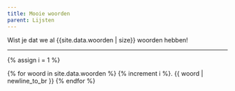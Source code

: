 ```yaml
---
title: Mooie woorden
parent: Lijsten
---
```


Wist je dat we al {{site.data.woorden | size}} woorden hebben!

---

{% assign i = 1 %}

{% for woord in site.data.woorden %}
{% increment i %}. {{ woord | newline_to_br  }}
{% endfor %}
